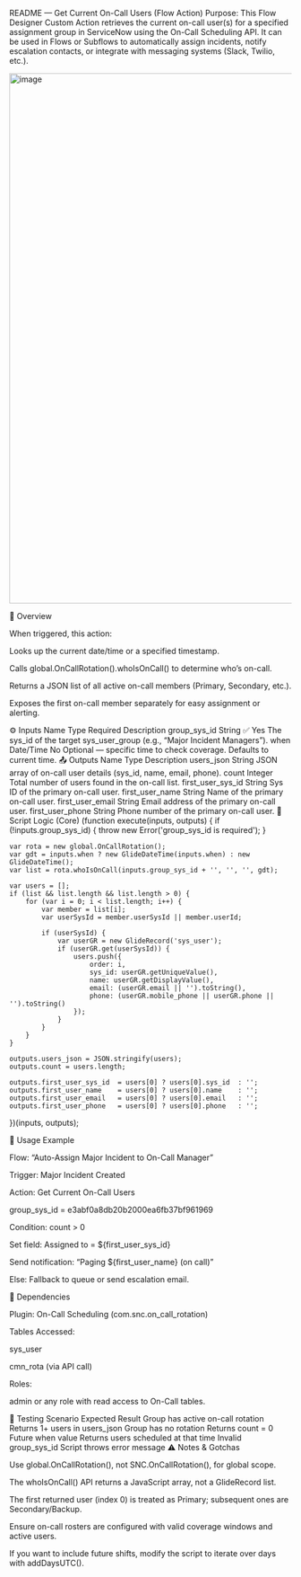README — Get Current On-Call Users (Flow Action)
Purpose:
This Flow Designer Custom Action retrieves the current on-call user(s) for a specified assignment group in ServiceNow using the On-Call Scheduling API.
It can be used in Flows or Subflows to automatically assign incidents, notify escalation contacts, or integrate with messaging systems (Slack, Twilio, etc.).

<img width="1917" height="944" alt="image" src="https://github.com/user-attachments/assets/bbe7fe6a-7418-4c28-9f77-d03dbf64417f" />


🧭 Overview

When triggered, this action:

Looks up the current date/time or a specified timestamp.

Calls global.OnCallRotation().whoIsOnCall() to determine who’s on-call.

Returns a JSON list of all active on-call members (Primary, Secondary, etc.).

Exposes the first on-call member separately for easy assignment or alerting.

⚙️ Inputs
Name	Type	Required	Description
group_sys_id	String	✅ Yes	The sys_id of the target sys_user_group (e.g., “Major Incident Managers”).
when	Date/Time	No	Optional — specific time to check coverage. Defaults to current time.
📤 Outputs
Name	Type	Description
users_json	String	JSON array of on-call user details (sys_id, name, email, phone).
count	Integer	Total number of users found in the on-call list.
first_user_sys_id	String	Sys ID of the primary on-call user.
first_user_name	String	Name of the primary on-call user.
first_user_email	String	Email address of the primary on-call user.
first_user_phone	String	Phone number of the primary on-call user.
🧠 Script Logic (Core)
(function execute(inputs, outputs) {
    if (!inputs.group_sys_id) {
        throw new Error('group_sys_id is required');
    }

    var rota = new global.OnCallRotation();
    var gdt = inputs.when ? new GlideDateTime(inputs.when) : new GlideDateTime();
    var list = rota.whoIsOnCall(inputs.group_sys_id + '', '', '', gdt);

    var users = [];
    if (list && list.length && list.length > 0) {
        for (var i = 0; i < list.length; i++) {
            var member = list[i];
            var userSysId = member.userSysId || member.userId;

            if (userSysId) {
                var userGR = new GlideRecord('sys_user');
                if (userGR.get(userSysId)) {
                    users.push({
                        order: i,
                        sys_id: userGR.getUniqueValue(),
                        name: userGR.getDisplayValue(),
                        email: (userGR.email || '').toString(),
                        phone: (userGR.mobile_phone || userGR.phone || '').toString()
                    });
                }
            }
        }
    }

    outputs.users_json = JSON.stringify(users);
    outputs.count = users.length;

    outputs.first_user_sys_id  = users[0] ? users[0].sys_id  : '';
    outputs.first_user_name    = users[0] ? users[0].name    : '';
    outputs.first_user_email   = users[0] ? users[0].email   : '';
    outputs.first_user_phone   = users[0] ? users[0].phone   : '';

})(inputs, outputs);

🧩 Usage Example

Flow: “Auto-Assign Major Incident to On-Call Manager”

Trigger: Major Incident Created

Action: Get Current On-Call Users

group_sys_id = e3abf0a8db20b2000ea6fb37bf961969

Condition: count > 0

Set field: Assigned to = ${first_user_sys_id}

Send notification: “Paging ${first_user_name} (on call)”

Else: Fallback to queue or send escalation email.

🧱 Dependencies

Plugin: On-Call Scheduling (com.snc.on_call_rotation)

Tables Accessed:

sys_user

cmn_rota (via API call)

Roles:

admin or any role with read access to On-Call tables.

🧩 Testing
Scenario	Expected Result
Group has active on-call rotation	Returns 1+ users in users_json
Group has no rotation	Returns count = 0
Future when value	Returns users scheduled at that time
Invalid group_sys_id	Script throws error message
⚠️ Notes & Gotchas

Use global.OnCallRotation(), not SNC.OnCallRotation(), for global scope.

The whoIsOnCall() API returns a JavaScript array, not a GlideRecord list.

The first returned user (index 0) is treated as Primary; subsequent ones are Secondary/Backup.

Ensure on-call rosters are configured with valid coverage windows and active users.

If you want to include future shifts, modify the script to iterate over days with addDaysUTC().

